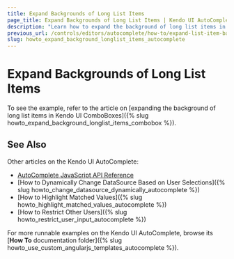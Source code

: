 ```yaml
---
title: Expand Backgrounds of Long List Items
page_title: Expand Backgrounds of Long List Items | Kendo UI AutoComplete
description: "Learn how to expand the background of long list items in the Kendo UI ComboBox, AutoComplete, DropDownList, and MultiSelect widgets."
previous_url: /controls/editors/autocomplete/how-to/expand-list-item-background
slug: howto_expand_background_longlist_items_autocomplete
---
```


# Expand Backgrounds of Long List Items

To see the example, refer to the article on [expanding the background of long list items in Kendo UI ComboBoxes]({% slug howto_expand_background_longlist_items_combobox %}).

## See Also

Other articles on the Kendo UI AutoComplete:

* [AutoComplete JavaScript API Reference](/api/javascript/ui/autocomplete)
* [How to Dynamically Change DataSource Based on User Selections]({% slug howto_change_datasource_dynamically_autocomplete %})
* [How to Highlight Matched Values]({% slug howto_highlight_matched_values_autocomplete %})
* [How to Restrict Other Users]({% slug howto_restrict_user_input_autocomplete %})

For more runnable examples on the Kendo UI AutoComplete, browse its [**How To** documentation folder]({% slug howto_use_custom_angularjs_templates_autocomplete %}).
